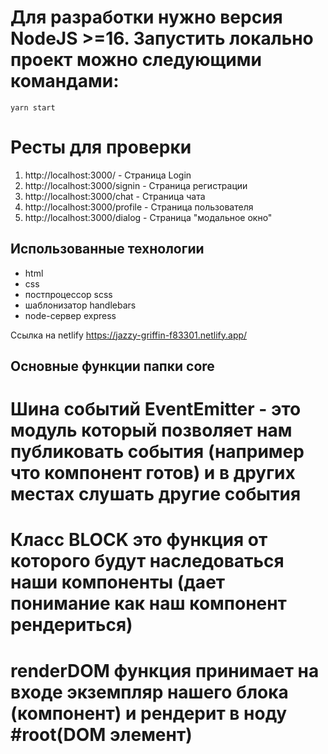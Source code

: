 # Для разработки нужно версия NodeJS >=16. Запустить локально проект можно следующими командами:

```
yarn start

```

# Ресты для проверки

1. http://localhost:3000/ - 				Страница Login
2. http://localhost:3000/signin - 	Страница регистрации
3. http://localhost:3000/chat - 		Страница чата
4. http://localhost:3000/profile - 	Страница пользователя
5. http://localhost:3000/dialog - 	Страница "модальное окно"

## Использованные технологии

- html
- css
- постпроцессор scss
- шаблонизатор handlebars
- node-сервер express

Ссылка на netlify https://jazzy-griffin-f83301.netlify.app/
## Основные функции папки core

# Шина событий EventEmitter - это модуль который позволяет нам публиковать события (например что компонент готов) и в других местах слушать другие события

# Класс BLOCK это функция от которого будут наследоваться наши компоненты (дает понимание как наш компонент рендериться)

# renderDOM функция принимает на входе экземпляр нашего блока (компонент) и рендерит в ноду #root(DOM элемент)
